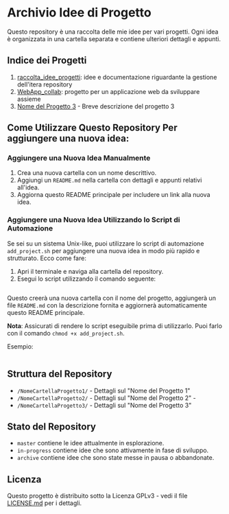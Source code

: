 # Archivio Idee di Progetto
Questo repository è una raccolta delle mie idee per vari progetti. Ogni idea è organizzata in una cartella separata e contiene ulteriori dettagli e appunti.

## Indice dei Progetti
1. [raccolta_idee_progetti](raccolta_idee_progetti.md): idee e documentazione riguardante la gestione dell'itera repository
2. [WebApp_collab](./WebApp_collab/): progetto per un applicazione web da sviluppare assieme
3. [Nome del Progetto 3](./NomeCartellaProgetto3/README.md) - Breve descrizione del progetto 3

## Come Utilizzare Questo Repository Per aggiungere una nuova idea:
### Aggiungere una Nuova Idea Manualmente
1. Crea una nuova cartella con un nome descrittivo.
2. Aggiungi un `README.md` nella cartella con dettagli e appunti relativi all'idea.
3. Aggiorna questo README principale per includere un link alla nuova idea.

### Aggiungere una Nuova Idea Utilizzando lo Script di Automazione
Se sei su un sistema Unix-like, puoi utilizzare lo script di automazione `add_project.sh` per aggiungere una nuova idea in modo più rapido e strutturato. Ecco come fare:
1. Apri il terminale e naviga alla cartella del repository.
2. Esegui lo script utilizzando il comando seguente:
```bash ./add_project.sh "Nome del Progetto" "Breve descrizione del progetto"
``` 

Questo creerà una nuova cartella con il nome del progetto, aggiungerà un file `README.md` con la descrizione fornita e aggiornerà automaticamente questo README principale.

**Nota**: Assicurati di rendere lo script eseguibile prima di utilizzarlo. Puoi farlo con il comando `chmod +x add_project.sh`. 

Esempio:
```bash chmod +x add_project.sh ./add_project.sh "Progetto di Esempio" "Questo è un progetto di esempio."
```

## Struttura del Repository
- `/NomeCartellaProgetto1/` - Dettagli sul "Nome del Progetto 1"
- `/NomeCartellaProgetto2/` - Dettagli sul "Nome del Progetto 2" -
- `/NomeCartellaProgetto3/` - Dettagli sul "Nome del Progetto 3"

## Stato del Repository
- `master` contiene le idee attualmente in esplorazione.
- `in-progress` contiene idee che sono attivamente in fase di sviluppo.
- `archive` contiene idee che sono state messe in pausa o abbandonate.

## Licenza
Questo progetto è distribuito sotto la Licenza GPLv3 - vedi il file [LICENSE.md](LICENSE.md) per i dettagli.
